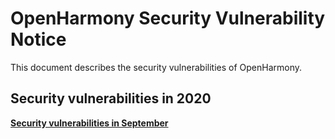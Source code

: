 # OpenHarmony Security Vulnerability Notice

This document describes the security vulnerabilities of OpenHarmony.



## Security vulnerabilities in 2020

 **[Security vulnerabilities in September](https://gitee.com/openharmony/security/blob/master/en/security-disclosure/2020/2020-09.md)** 
